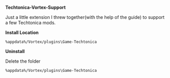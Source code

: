 ****Techtonica-Vortex-Support****

Just a little extension I threw together(with the help of the guide) to support a few Techtonica mods.

****Install Location****

```%appdata%/Vortex/plugins\Game-Techtonica```

****Uninstall****

Delete the folder

```%appdata%/Vortex/plugins\Game-Techtonica```
